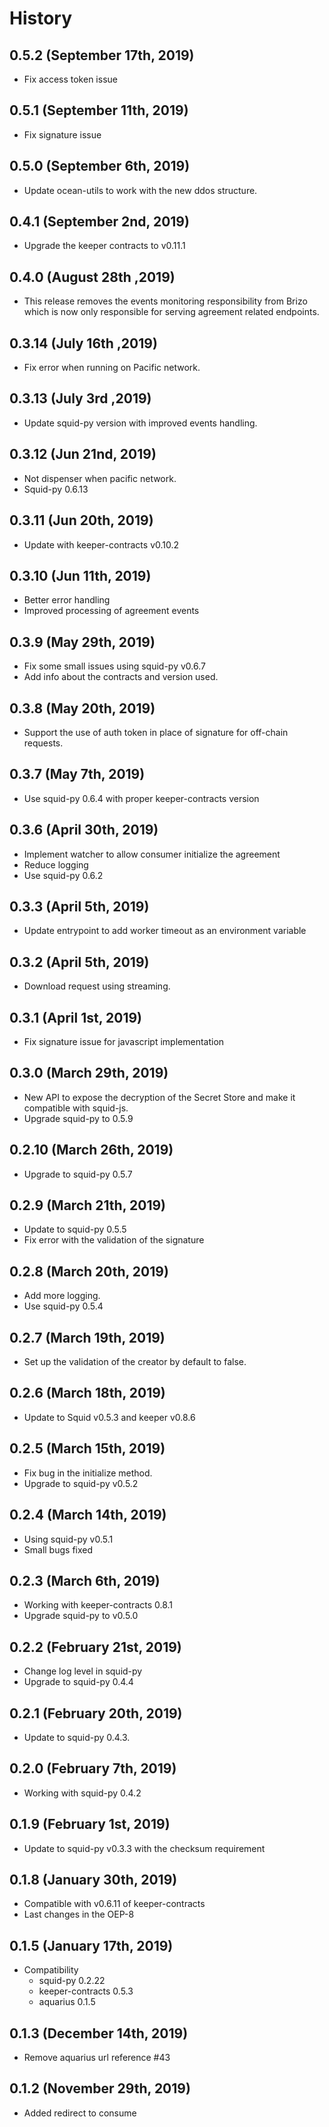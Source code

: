 History
=======

0.5.2 (September 17th, 2019)
----------------------------
* Fix access token issue

0.5.1 (September 11th, 2019)
----------------------------
* Fix signature issue

0.5.0 (September 6th, 2019)
--------------------------
* Update ocean-utils to work with the new ddos structure.

0.4.1 (September 2nd, 2019)
---------------------------
* Upgrade the keeper contracts to v0.11.1

0.4.0 (August 28th ,2019)
-------------------------
* This release removes the events monitoring responsibility from Brizo which is now only responsible for serving agreement related endpoints.

0.3.14 (July 16th ,2019)
-------------------------
* Fix error when running on Pacific network.

0.3.13 (July 3rd ,2019)
-------------------------
* Update squid-py version with improved events handling.

0.3.12 (Jun 21nd, 2019)
------------------------
* Not dispenser when pacific network.
* Squid-py 0.6.13

0.3.11 (Jun 20th, 2019)
------------------------ 
* Update with keeper-contracts v0.10.2

0.3.10 (Jun 11th, 2019)
------------------------ 
* Better error handling
* Improved processing of agreement events

0.3.9 (May 29th, 2019)
------------------------ 
* Fix some small issues using squid-py v0.6.7
* Add info about the contracts and version used.

0.3.8 (May 20th, 2019)
------------------------  
* Support the use of auth token in place of signature for off-chain requests.

0.3.7 (May 7th, 2019)
------------------------   
* Use squid-py 0.6.4 with proper keeper-contracts version

0.3.6 (April 30th, 2019)
------------------------   
* Implement watcher to allow consumer initialize the agreement
* Reduce logging
* Use squid-py 0.6.2

0.3.3 (April 5th, 2019)
------------------------ 
* Update entrypoint to add worker timeout as an environment variable

0.3.2 (April 5th, 2019)
------------------------ 
* Download request using streaming.

0.3.1 (April 1st, 2019)
------------------------ 
* Fix signature issue for javascript implementation

0.3.0 (March 29th, 2019)
------------------------ 
* New API to expose the decryption of the Secret Store and make it compatible with squid-js.
* Upgrade squid-py to 0.5.9

0.2.10 (March 26th, 2019)
-------------------------
* Upgrade to squid-py 0.5.7

0.2.9 (March 21th, 2019)
-------------------------
* Update to squid-py 0.5.5
* Fix error with the validation of the signature

0.2.8 (March 20th, 2019)
-------------------------
* Add more logging.
* Use squid-py 0.5.4

0.2.7 (March 19th, 2019)
-------------------------
* Set up the validation of the creator by default to false.


0.2.6 (March 18th, 2019)
-------------------------
* Update to Squid v0.5.3 and keeper v0.8.6


0.2.5 (March 15th, 2019)
-------------------------
* Fix bug in the initialize method.
* Upgrade to squid-py v0.5.2

0.2.4 (March 14th, 2019)
-------------------------
* Using squid-py v0.5.1
* Small bugs fixed

0.2.3 (March 6th, 2019)
-------------------------
* Working with keeper-contracts 0.8.1
* Upgrade squid-py to v0.5.0

0.2.2 (February 21st, 2019)
-------------------------
* Change log level in squid-py
* Upgrade to squid-py 0.4.4

0.2.1 (February 20th, 2019)
-------------------------
* Update to squid-py 0.4.3.

0.2.0 (February 7th, 2019)
-------------------------
* Working with squid-py 0.4.2

0.1.9 (February 1st, 2019)
-------------------------
* Update to squid-py v0.3.3 with the checksum requirement

0.1.8 (January 30th, 2019)
-------------------------
* Compatible with v0.6.11 of keeper-contracts
* Last changes in the OEP-8

0.1.5 (January 17th, 2019)
-------------------------
* Compatibility
    - squid-py 0.2.22
    - keeper-contracts 0.5.3
    - aquarius 0.1.5

0.1.3 (December 14th, 2019)
-------------------------
* Remove aquarius url reference #43

0.1.2 (November 29th, 2019)
-------------------------
* Added redirect to consume
